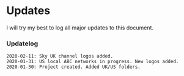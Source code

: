 # Updates
 
I will try my best to log all major updates to this document.
 
  

 
 
### Updatelog
```
2020-02-11: Sky UK channel logos added.
2020-01-31: US local ABC networks in progress. New logos added.
2020-01-30: Project created. Added UK/US folders.
```
  
  
  

